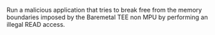 Run a malicious application that tries to break free from the memory boundaries imposed by the Baremetal TEE non MPU by performing an illegal READ access.
